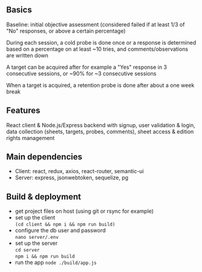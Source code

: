 ## Basics

Baseline: initial objective assessment (considered failed if at least 1/3 of "No" responses, or above a certain percentage)

During each session, a cold probe is done once or a response is determined based on a percentage on at least ~10 tries, and comments/observations are written down

A target can be acquired after for example a "Yes" response in 3 consecutive sessions, or ~90% for ~3 consecutive sessions

When a target is acquired, a retention probe is done after about a one week break

## Features

React client & Node.js/Express backend with signup, user validation & login, data collection (sheets, targets, probes, comments), sheet access & edition rights management

## Main dependencies

- Client: react, redux, axios, react-router, semantic-ui
- Server: express, jsonwebtoken, sequelize, pg

## Build & deployment

- get project files on host (using git or rsync for example)
- set up the client  
  `(cd client && npm i && npm run build)`
- configure the db user and password  
  `nano server/.env`
- set up the server  
  `cd server`  
  `npm i && npm run build`
- run the app
  `node ./build/app.js`
